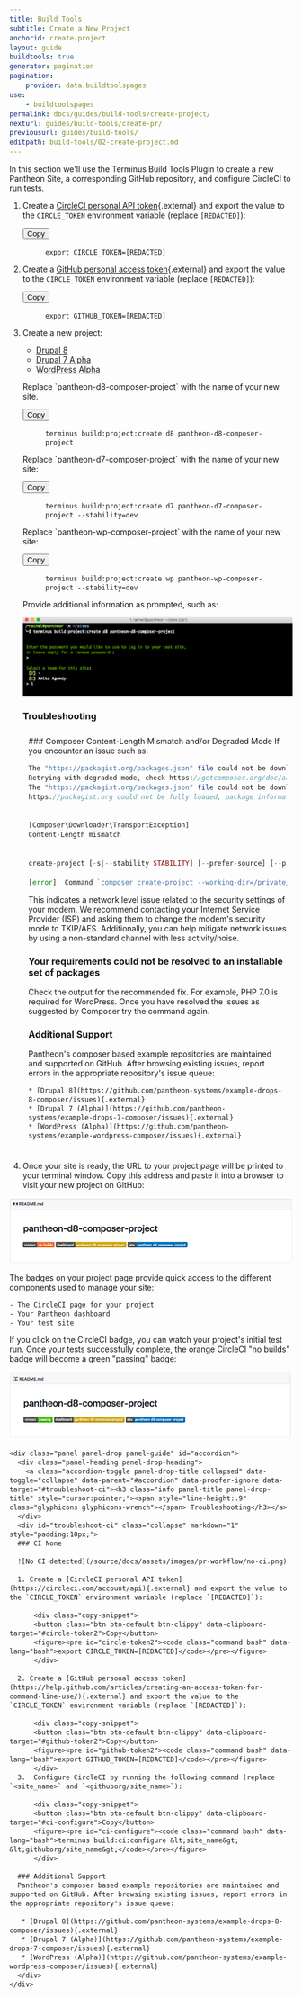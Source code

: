 ```yaml
---
title: Build Tools
subtitle: Create a New Project
anchorid: create-project
layout: guide
buildtools: true
generator: pagination
pagination:
    provider: data.buildtoolspages
use:
    - buildtoolspages
permalink: docs/guides/build-tools/create-project/
nexturl: guides/build-tools/create-pr/
previousurl: guides/build-tools/
editpath: build-tools/02-create-project.md
---
```

In this section we'll use the Terminus Build Tools Plugin to create a new Pantheon Site, a corresponding GitHub repository, and configure CircleCI to run tests.

1. Create a [CircleCI personal API token](https://circleci.com/account/api){.external} and export the value to the `CIRCLE_TOKEN` environment variable (replace `[REDACTED]`):

    <div class="copy-snippet">
    <button class="btn btn-default btn-clippy" data-clipboard-target="#circle-token">Copy</button>
    <figure><pre id="circle-token"><code class="command bash" data-lang="bash">export CIRCLE_TOKEN=[REDACTED]</code></pre></figure>
    </div>

2. Create a [GitHub personal access token](https://help.github.com/articles/creating-an-access-token-for-command-line-use/){.external} and export the value to the `CIRCLE_TOKEN` environment variable (replace `[REDACTED]`):

    <div class="copy-snippet">
    <button class="btn btn-default btn-clippy" data-clipboard-target="#github-token">Copy</button>
    <figure><pre id="github-token"><code class="command bash" data-lang="bash">export GITHUB_TOKEN=[REDACTED]</code></pre></figure>
    </div>

3. Create a new project:

    <ul class="nav nav-tabs" role="tablist">
      <li role="presentation" class="active"><a href="#d8" aria-controls="d8" role="tab" data-toggle="tab">Drupal 8</a></li>
      <li role="presentation"><a href="#d7" aria-controls="d7" role="tab" data-toggle="tab">Drupal 7 <span class="label label-info">Alpha</span></a></li>
      <li role="presentation"><a href="#wp" aria-controls="wp" role="tab" data-toggle="tab">WordPress <span class="label label-info">Alpha</span></a></li>
    </ul>

    <!-- Tab panes -->
    <div class="tab-content">
      <div markdown="1" role="tabpanel" class="tab-pane active" id="d8">
        <p class="instruction" markdown="1">Replace `pantheon-d8-composer-project` with the name of your new site.</p>
        <div class="copy-snippet">
          <button class="btn btn-default btn-clippy" data-clipboard-target="#d8-create">Copy</button>
          <figure><pre id="d8-create"><code class="command bash" data-lang="bash">terminus build:project:create d8 pantheon-d8-composer-project</code></pre></figure>
        </div>
      </div>
      <div markdown="1" role="tabpanel" class="tab-pane" id="d7">
        <p class="instruction" markdown="1">Replace `pantheon-d7-composer-project` with the name of your new site:</p>
        <div class="copy-snippet">
          <button class="btn btn-default btn-clippy" data-clipboard-target="#d7-create">Copy</button>
          <figure><pre id="d7-create"><code class="command bash" data-lang="bash">terminus build:project:create d7 pantheon-d7-composer-project --stability=dev</code></pre></figure>
        </div>
      </div>
      <div markdown="1" role="tabpanel" class="tab-pane" id="wp">
        <p class="instruction" markdown="1">Replace `pantheon-wp-composer-project` with the name of your new site:</p>
        <div class="copy-snippet">
          <button class="btn btn-default btn-clippy" data-clipboard-target="#wp-create">Copy</button>
          <figure><pre id="wp-create"><code class="command bash" data-lang="bash">terminus build:project:create wp pantheon-wp-composer-project --stability=dev</code></pre></figure>
        </div>
      </div>
    </div>

    Provide additional information as prompted, such as:

    ![Create Project Prompts](/source/docs/assets/images/pr-workflow/build-env-create-project-prompts.png)

    <div class="panel panel-drop panel-guide" id="accordion">
      <div class="panel-heading panel-drop-heading">
        <a class="accordion-toggle panel-drop-title collapsed" data-toggle="collapse" data-parent="#accordion" data-proofer-ignore data-target="#troubleshoot-install"><h3 class="info panel-title panel-drop-title" style="cursor:pointer;"><span style="line-height:.9" class="glyphicons glyphicons-wrench"></span> Troubleshooting</h3></a>
      </div>
      <div id="troubleshoot-install" class="collapse" markdown="1" style="padding:10px;">
      ### Composer Content-Length Mismatch and/or Degraded Mode
      If you encounter an issue such as:

      ```php
      The "https://packagist.org/packages.json" file could not be downloaded: failed to open stream: Operation timed out
      Retrying with degraded mode, check https://getcomposer.org/doc/articles/troubleshooting.md#degraded-mode for more info
      The "https://packagist.org/packages.json" file could not be downloaded: failed to open stream: Operation timed out
      https://packagist.org could not be fully loaded, package information was loaded from the local cache and may be out of date


      [Composer\Downloader\TransportException]
      Content-Length mismatch


      create-project [-s|--stability STABILITY] [--prefer-source] [--prefer-dist] [--repository REPOSITORY] [--repository-url REPOSITORY-URL] [--dev] [--no-dev] [--no-custom-installers] [--no-scripts] [--no-progress] [--no-secure-http] [--keep-vcs] [--no-install] [--ignore-platform-reqs] [--] [<package>] [<directory>] [<version>]

      [error]  Command `composer create-project --working-dir=/private/var/folders/lp/7_1gh83s5mn9lwfjvqqlf1lm0000gn/T/local-sitevPumRP pantheon-systems/example-wordpress-composer pantheon-wp-composer-project -n --stability dev` failed with exit code 1
      ```

     This indicates a network level issue related to the security settings of your modem. We recommend contacting your Internet Service Provider (ISP) and asking them to change the modem's security mode to TKIP/AES. Additionally, you can help mitigate network issues by using a non-standard channel with less activity/noise.

     ### Your requirements could not be resolved to an installable set of packages
     Check the output for the recommended fix. For example, PHP 7.0 is required for WordPress. Once you have resolved the issues as suggested by Composer try the command again.

     ### Additional Support
     Pantheon's composer based example repositories are maintained and supported on GitHub. After browsing existing issues, report errors in the appropriate repository's issue queue:

       * [Drupal 8](https://github.com/pantheon-systems/example-drops-8-composer/issues){.external}
       * [Drupal 7 (Alpha)](https://github.com/pantheon-systems/example-drops-7-composer/issues){.external}
       * [WordPress (Alpha)](https://github.com/pantheon-systems/example-wordpress-composer/issues){.external}
      </div>
    </div>

4. Once your site is ready, the URL to your project page will be printed to your terminal window. Copy this address and paste it into a browser to visit your new project on GitHub:

  ![Initial Project Page](/source/docs/assets/images/pr-workflow/initial-project-page.png)

  The badges on your project page provide quick access to the different components used to manage your site:

    - The CircleCI page for your project
    - Your Pantheon dashboard
    - Your test site

  If you click on the CircleCI badge, you can watch your project's initial test run. Once your tests successfully complete, the orange CircleCI "no builds" badge will become a green "passing" badge:

  ![Passing Project Page](/source/docs/assets/images/pr-workflow/passing-project-page.png)

    <div class="panel panel-drop panel-guide" id="accordion">
      <div class="panel-heading panel-drop-heading">
        <a class="accordion-toggle panel-drop-title collapsed" data-toggle="collapse" data-parent="#accordion" data-proofer-ignore data-target="#troubleshoot-ci"><h3 class="info panel-title panel-drop-title" style="cursor:pointer;"><span style="line-height:.9" class="glyphicons glyphicons-wrench"></span> Troubleshooting</h3></a>
      </div>
      <div id="troubleshoot-ci" class="collapse" markdown="1" style="padding:10px;">
      ### CI None

      ![No CI detected](/source/docs/assets/images/pr-workflow/no-ci.png)

      1. Create a [CircleCI personal API token](https://circleci.com/account/api){.external} and export the value to the `CIRCLE_TOKEN` environment variable (replace `[REDACTED]`):

          <div class="copy-snippet">
          <button class="btn btn-default btn-clippy" data-clipboard-target="#circle-token2">Copy</button>
          <figure><pre id="circle-token2"><code class="command bash" data-lang="bash">export CIRCLE_TOKEN=[REDACTED]</code></pre></figure>
          </div>

      2. Create a [GitHub personal access token](https://help.github.com/articles/creating-an-access-token-for-command-line-use/){.external} and export the value to the `CIRCLE_TOKEN` environment variable (replace `[REDACTED]`):

          <div class="copy-snippet">
          <button class="btn btn-default btn-clippy" data-clipboard-target="#github-token2">Copy</button>
          <figure><pre id="github-token2"><code class="command bash" data-lang="bash">export GITHUB_TOKEN=[REDACTED]</code></pre></figure>
          </div>
      3.  Configure CircleCI by running the following command (replace `<site_name>` and `<githuborg/site_name>`):

          <div class="copy-snippet">
          <button class="btn btn-default btn-clippy" data-clipboard-target="#ci-configure">Copy</button>
          <figure><pre id="ci-configure"><code class="command bash" data-lang="bash">terminus build:ci:configure &lt;site_name&gt; &lt;githuborg/site_name&gt;</code></pre></figure>
          </div>

      ### Additional Support
      Pantheon's composer based example repositories are maintained and supported on GitHub. After browsing existing issues, report errors in the appropriate repository's issue queue:

       * [Drupal 8](https://github.com/pantheon-systems/example-drops-8-composer/issues){.external}
       * [Drupal 7 (Alpha)](https://github.com/pantheon-systems/example-drops-7-composer/issues){.external}
       * [WordPress (Alpha)](https://github.com/pantheon-systems/example-wordpress-composer/issues){.external}
      </div>
    </div>

